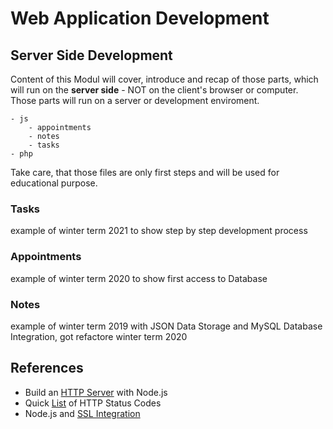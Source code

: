 
# Web Application Development
## Server Side Development

Content of this Modul will cover, introduce and recap of those parts, which will run on the **server side** - NOT on the client's browser or computer. Those parts will run on a server or development enviroment.

	- js
		- appointments
		- notes 
		- tasks
	- php

Take care, that those files are only first steps and will be used for educational purpose.


### Tasks
example of winter term 2021 to show step by step development process

### Appointments
example of winter term 2020 to show first access to Database

### Notes
example of winter term 2019 with JSON Data Storage and MySQL Database Integration, got refactore winter term 2020


## References

- Build an [HTTP Server](https://nodejs.dev/learn/build-an-http-server) with Node.js
- Quick [List](https://stackoverflow.com/questions/25146687/list-of-node-js-http-status-codes) of HTTP Status Codes
- Node.js and [SSL Integration](https://nodejs.org/en/knowledge/HTTP/servers/how-to-create-a-HTTPS-server/)
